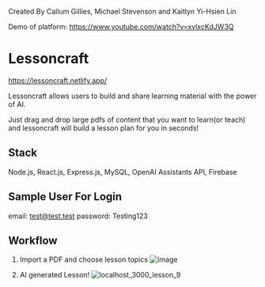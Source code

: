 Created By Callum Gillies, Michael Stevenson and Kaitlyn Yi-Hsien Lin

Demo of platform: https://www.youtube.com/watch?v=xvlxcKdJW3Q

# Lessoncraft

https://lessoncraft.netlify.app/

Lessoncraft allows users to build and share learning material with the power of AI.

Just drag and drop large pdfs of content that you want to learn(or teach) and lessoncraft will build a lesson plan for you in seconds!

## Stack
Node.js, React.js, Express.js, MySQL, OpenAI Assistants API, Firebase

## Sample User For Login
email: test@test.test
password: Testing123

## Workflow

1. Import a PDF and choose lesson topics
![image](https://github.com/503stevenson/lessoncraft.ai/assets/84197552/0b415e55-0868-486c-bfd2-9289f8805ffa)

2. AI generated Lesson!
![localhost_3000_lesson_9](https://github.com/503stevenson/lessoncraft.ai/assets/84197552/6a452520-8cc3-4f01-871e-4a65231534c2)
